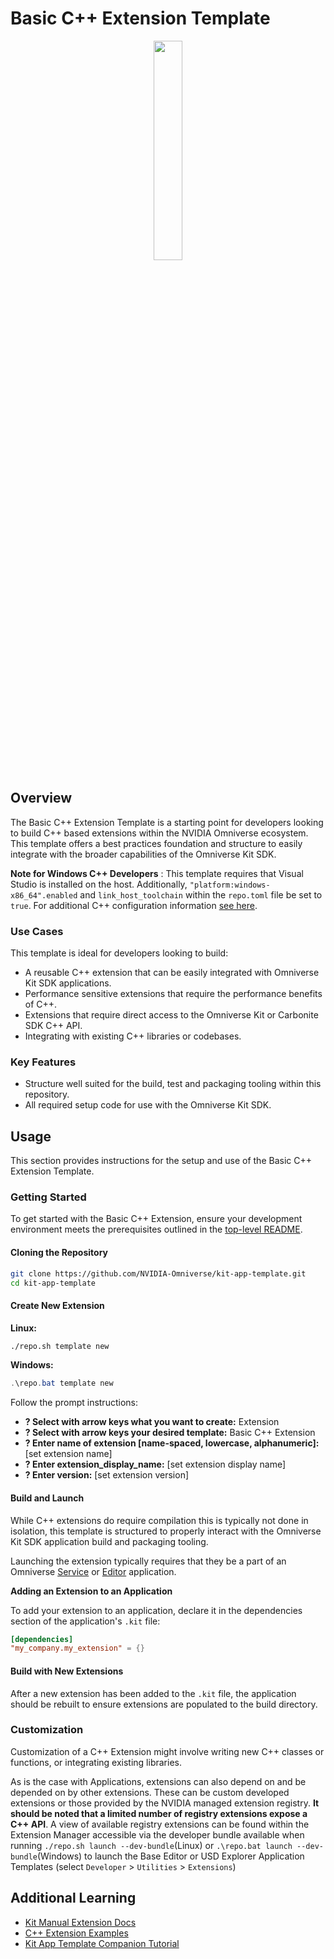 # Basic C++ Extension Template

<p align="center">
  <img src="../../../readme-assets/cpp_logo.png" width="30%" />
</p>

## Overview

The Basic C++ Extension Template is a starting point for developers looking to build C++ based extensions within the NVIDIA Omniverse ecosystem. This template offers a best practices foundation and structure to easily integrate with the broader capabilities of the Omniverse Kit SDK.

**Note for Windows C++ Developers** : This template requires that Visual Studio is installed  on the host.  Additionally, `"platform:windows-x86_64".enabled` and `link_host_toolchain` within the `repo.toml` file be set to `true`. For additional C++ configuration information [see here](../../../readme-assets/additional-docs/windows_developer_configuration.md).

### Use Cases

This template is ideal for developers looking to build:

- A reusable C++ extension that can be easily integrated with Omniverse Kit SDK applications.
- Performance sensitive extensions that require the performance benefits of C++.
- Extensions that require direct access to the Omniverse Kit or Carbonite SDK C++ API.
- Integrating with existing C++ libraries or codebases.


### Key Features

- Structure well suited for the build, test and packaging tooling within this repository.
- All required setup code for use with the Omniverse Kit SDK.


## Usage

This section provides instructions for the setup and use of the Basic C++ Extension Template.

### Getting Started

To get started with the Basic C++ Extension, ensure your development environment meets the prerequisites outlined in the [top-level README](../../../README.md#prerequisites-and-environment-setup).

#### Cloning the Repository

```bash
git clone https://github.com/NVIDIA-Omniverse/kit-app-template.git
cd kit-app-template
```

#### Create New Extension
**Linux:**
```bash
./repo.sh template new
```

**Windows:**
```powershell
.\repo.bat template new
```

Follow the prompt instructions:
- **? Select with arrow keys what you want to create:** Extension
- **? Select with arrow keys your desired template:** Basic C++ Extension
- **? Enter name of extension [name-spaced, lowercase, alphanumeric]:** [set extension name]
- **? Enter extension_display_name:** [set extension display name]
- **? Enter version:** [set extension version]

#### Build and Launch

While C++ extensions do require compilation this is typically not done in isolation, this template is structured to properly interact with the Omniverse Kit SDK application build and packaging tooling.

Launching the extension typically requires that they be a part of an Omniverse [Service](../../apps/kit_service/README.md) or [Editor](../../apps/kit_base_editor/README.md) application.

**Adding an Extension to an Application**

To add your extension to an application, declare it in the dependencies section of the application's `.kit` file:

```toml
[dependencies]
"my_company.my_extension" = {}
```

#### Build with New Extensions
After a new extension has been added to the `.kit` file, the application should be rebuilt to ensure extensions are populated to the build directory.


### Customization

Customization of a C++ Extension might involve writing new C++ classes or functions, or integrating existing libraries.

As is the case with Applications, extensions can also depend on and be depended on by other extensions. These can be custom developed extensions or those provided by the NVIDIA managed extension registry. **It should be noted that a limited number of registry extensions expose a C++ API**. A view of available registry extensions can be found within the Extension Manager accessible via the developer bundle available when running `./repo.sh launch --dev-bundle`(Linux) or `.\repo.bat launch --dev-bundle`(Windows) to launch the Base Editor or USD Explorer Application Templates (select `Developer` > `Utilities` > `Extensions`)

## Additional Learning
- [Kit Manual Extension Docs](https://docs.omniverse.nvidia.com/kit/docs/kit-manual)
- [C++ Extension Examples](https://github.com/NVIDIA-Omniverse/kit-extension-template-cpp)
- [Kit App Template Companion Tutorial](https://docs.omniverse.nvidia.com/kit/docs/kit-app-template/latest/docs/intro.html)